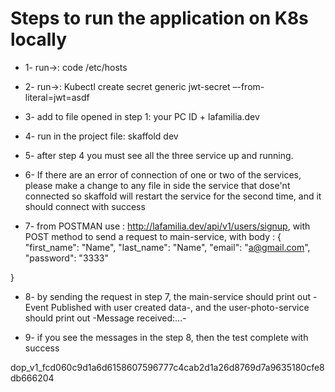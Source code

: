 # Steps to run the application on K8s locally

- 1- run->: code /etc/hosts

- 2- run->: Kubectl create secret generic jwt-secret –-from-literal=jwt=asdf

- 3- add to file opened in step 1: your PC ID + lafamilia.dev

- 4- run in the project file: skaffold dev

- 5- after step 4 you must see all the three service up and running.

- 6- If there are an error of connection of one or two of the services, please make a change to any file in side the service that dose'nt connected so skaffold will restart the service for the second time, and it should connect with success

- 7- from POSTMAN use : http://lafamilia.dev/api/v1/users/signup, with POST method to send a request to main-service, with body : {
  "first_name": "Name",
  "last_name": "Name",
  "email": "a@gmail.com",
  "password": "3333"

}

- 8- by sending the request in step 7, the main-service should print out -Event Published with user created data-, and the user-photo-service should print out -Message received:...-

- 9- if you see the messages in the step 8, then the test complete with success

dop_v1_fcd060c9d1a6d6158607596777c4cab2d1a26d8769d7a9635180cfe8db666204
